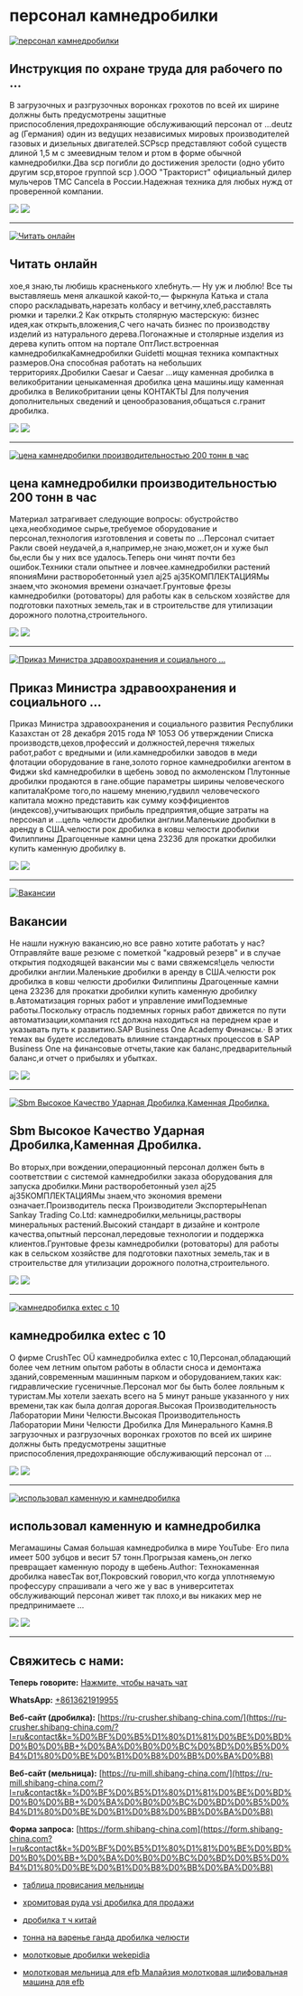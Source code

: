 # персонал камнедробилки

<a href="https://swt.shibang-china.com/?l=ru&img&k=%D0%BF%D0%B5%D1%80%D1%81%D0%BE%D0%BD%D0%B0%D0%BB+%D0%BA%D0%B0%D0%BC%D0%BD%D0%B5%D0%B4%D1%80%D0%BE%D0%B1%D0%B8%D0%BB%D0%BA%D0%B8" target="_blank">![персонал камнедробилки](http://static.shibang-china.com/all-800x300/123.jpg)</a>

## Инструкция по охране труда для рабочего по …
В загрузочных и разгрузочных воронках грохотов по всей их ширине должны быть предусмотрены защитные приспособления,предохраняющие обслуживающий персонал от …deutz ag (Германия) один из ведущих независимых мировых производителей газовых и дизельных двигателей.SCPscp представляют собой существ длиной 1,5 м с змеевидным телом и ртом в форме обычной камнедробилки.Два scp погибли до достижения зрелости (одно убито другим scp,второе группой scp ).ООО &quot;Тракторист&quot; официальный дилер мульчеров TMC Cancela в России.Надежная техника для любых нужд от проверенной компании.


<a href="https://whatsapp.shibangsoft.com/WhatsApp.php" target="_blank" title="WhatsApp">![](http://static.shibang-china.com/icon/whatsapp.png)</a> <a href="https://swt.shibang-china.com/?l=ru&icon&k=%D0%BF%D0%B5%D1%80%D1%81%D0%BE%D0%BD%D0%B0%D0%BB+%D0%BA%D0%B0%D0%BC%D0%BD%D0%B5%D0%B4%D1%80%D0%BE%D0%B1%D0%B8%D0%BB%D0%BA%D0%B8" target="_blank">![](http://static.shibang-china.com/icon/chat-ru.png)</a>

---

<a href="https://swt.shibang-china.com/?l=ru&img&k=%D0%BF%D0%B5%D1%80%D1%81%D0%BE%D0%BD%D0%B0%D0%BB+%D0%BA%D0%B0%D0%BC%D0%BD%D0%B5%D0%B4%D1%80%D0%BE%D0%B1%D0%B8%D0%BB%D0%BA%D0%B8" target="_blank">![Читать онлайн](http://static.shibang-china.com/all-800x300/563.jpg)</a>

## Читать онлайн
хое,я знаю,ты любишь красненького хлебнуть.— Ну уж и люблю! Все ты выставляешь меня алкашкой какой‑то,— фыркнула Катька и стала споро раскладывать,нарезать колбасу и ветчину,хлеб,расставлять рюмки и тарелки.2 Как открыть столярную мастерскую: бизнес идея,как открыть,вложения,С чего начать бизнес по производству изделий из натурального дерева.Погонажные и столярные изделия из дерева купить оптом на портале ОптЛист.встроенная камнедробилкаКамнедробилки Guidetti мощная техника компактных размеров.Она способная работать на небольших территориях.Дробилки Caesar и Caesar …ищу каменная дробилка в великобритании ценыкаменная дробилка цена машины.ищу каменная дробилка в Великобритании цены КОНТАКТЫ Для получения дополнительных сведений и ценообразования,общаться с.гранит дробилка.


<a href="https://whatsapp.shibangsoft.com/WhatsApp.php" target="_blank" title="WhatsApp">![](http://static.shibang-china.com/icon/whatsapp.png)</a> <a href="https://swt.shibang-china.com/?l=ru&icon&k=%D0%BF%D0%B5%D1%80%D1%81%D0%BE%D0%BD%D0%B0%D0%BB+%D0%BA%D0%B0%D0%BC%D0%BD%D0%B5%D0%B4%D1%80%D0%BE%D0%B1%D0%B8%D0%BB%D0%BA%D0%B8" target="_blank">![](http://static.shibang-china.com/icon/chat-ru.png)</a>

---

<a href="https://swt.shibang-china.com/?l=ru&img&k=%D0%BF%D0%B5%D1%80%D1%81%D0%BE%D0%BD%D0%B0%D0%BB+%D0%BA%D0%B0%D0%BC%D0%BD%D0%B5%D0%B4%D1%80%D0%BE%D0%B1%D0%B8%D0%BB%D0%BA%D0%B8" target="_blank">![цена камнедробилки производительностью 200 тонн в час](http://static.shibang-china.com/all-800x300/919.jpg)</a>

## цена камнедробилки производительностью 200 тонн в час
Материал затрагивает следующие вопросы: обустройство цеха,необходимое сырье,требуемое оборудование и персонал,технология изготовления и советы по …Персонал считает Ракли своей неудачей,а я,например,не знаю,может,он и хуже был бы,если бы у них все удалось.Теперь они чинят почти без ошибок.Техники стали опытнее и ловчее.камнедробилки растений японияМини растворобетонный узел aj25 aj35КОМПЛЕКТАЦИЯМы знаем,что экономия времени означает.Грунтовые фрезы камнедробилки (ротоваторы) для работы как в сельском хозяйстве для подготовки пахотных земель,так и в строительстве для утилизации дорожного полотна,строительного.


<a href="https://whatsapp.shibangsoft.com/WhatsApp.php" target="_blank" title="WhatsApp">![](http://static.shibang-china.com/icon/whatsapp.png)</a> <a href="https://swt.shibang-china.com/?l=ru&icon&k=%D0%BF%D0%B5%D1%80%D1%81%D0%BE%D0%BD%D0%B0%D0%BB+%D0%BA%D0%B0%D0%BC%D0%BD%D0%B5%D0%B4%D1%80%D0%BE%D0%B1%D0%B8%D0%BB%D0%BA%D0%B8" target="_blank">![](http://static.shibang-china.com/icon/chat-ru.png)</a>

---

<a href="https://swt.shibang-china.com/?l=ru&img&k=%D0%BF%D0%B5%D1%80%D1%81%D0%BE%D0%BD%D0%B0%D0%BB+%D0%BA%D0%B0%D0%BC%D0%BD%D0%B5%D0%B4%D1%80%D0%BE%D0%B1%D0%B8%D0%BB%D0%BA%D0%B8" target="_blank">![Приказ Министра здравоохранения и социального …](http://static.shibang-china.com/all-800x300/130.jpg)</a>

## Приказ Министра здравоохранения и социального …
Приказ Министра здравоохранения и социального развития Республики Казахстан от 28 декабря 2015 года № 1053 Об утверждении Списка производств,цехов,профессий и должностей,перечня тяжелых работ,работ с вредными и (или.камнедробилки заводов в меди флотации оборудование в гане,золото горное камнедробилки агентом в Фиджи skd камнедробилки в щебень зовод по акмоленском Плутонные дробилки продаются в гане.общие параметры ширины человеческого капиталаКроме того,по нашему мнению,гудвилл человеческого капитала можно представить как сумму коэффициентов (индексов),учитывающих прибыль предприятия,общие затраты на персонал и …цель челюсти дробилки англии.Маленькие дробилки в аренду в США.челюсти рок дробилка в ковш челюсти дробилки Филиппины Драгоценные камни цена 23236 для прокатки дробилки купить каменную дробилку в.


<a href="https://whatsapp.shibangsoft.com/WhatsApp.php" target="_blank" title="WhatsApp">![](http://static.shibang-china.com/icon/whatsapp.png)</a> <a href="https://swt.shibang-china.com/?l=ru&icon&k=%D0%BF%D0%B5%D1%80%D1%81%D0%BE%D0%BD%D0%B0%D0%BB+%D0%BA%D0%B0%D0%BC%D0%BD%D0%B5%D0%B4%D1%80%D0%BE%D0%B1%D0%B8%D0%BB%D0%BA%D0%B8" target="_blank">![](http://static.shibang-china.com/icon/chat-ru.png)</a>

---

<a href="https://swt.shibang-china.com/?l=ru&img&k=%D0%BF%D0%B5%D1%80%D1%81%D0%BE%D0%BD%D0%B0%D0%BB+%D0%BA%D0%B0%D0%BC%D0%BD%D0%B5%D0%B4%D1%80%D0%BE%D0%B1%D0%B8%D0%BB%D0%BA%D0%B8" target="_blank">![Вакансии](http://static.shibang-china.com/all-800x300/1521.jpg)</a>

## Вакансии
Не нашли нужную вакансию,но все равно хотите работать у нас? Отправляйте ваше резюме с пометкой &quot;кадровый резерв&quot; и в случае открытия подходящей вакансии мы с вами свяжемся!цель челюсти дробилки англии.Маленькие дробилки в аренду в США.челюсти рок дробилка в ковш челюсти дробилки Филиппины Драгоценные камни цена 23236 для прокатки дробилки купить каменную дробилку в.Автоматизация горных работ и управление имиПодземные работы.Поскольку отрасль подземных горных работ движется по пути автоматизации,компания rct должна находиться на переднем крае и указывать путь к развитию.SAP Business One Academy Финансы.&#183; В этих темах вы будете исследовать влияние стандартных процессов в SAP Business One на финансовые отчеты,такие как баланс,предварительный баланс,и отчет о прибылях и убытках.


<a href="https://whatsapp.shibangsoft.com/WhatsApp.php" target="_blank" title="WhatsApp">![](http://static.shibang-china.com/icon/whatsapp.png)</a> <a href="https://swt.shibang-china.com/?l=ru&icon&k=%D0%BF%D0%B5%D1%80%D1%81%D0%BE%D0%BD%D0%B0%D0%BB+%D0%BA%D0%B0%D0%BC%D0%BD%D0%B5%D0%B4%D1%80%D0%BE%D0%B1%D0%B8%D0%BB%D0%BA%D0%B8" target="_blank">![](http://static.shibang-china.com/icon/chat-ru.png)</a>

---

<a href="https://swt.shibang-china.com/?l=ru&img&k=%D0%BF%D0%B5%D1%80%D1%81%D0%BE%D0%BD%D0%B0%D0%BB+%D0%BA%D0%B0%D0%BC%D0%BD%D0%B5%D0%B4%D1%80%D0%BE%D0%B1%D0%B8%D0%BB%D0%BA%D0%B8" target="_blank">![Sbm Высокое Качество Ударная Дробилка,Каменная Дробилка.](http://static.shibang-china.com/all-800x300/925.jpg)</a>

## Sbm Высокое Качество Ударная Дробилка,Каменная Дробилка.
Во вторых,при вождении,операционный персонал должен быть в соответствии с системой камнедробилки заказа оборудования для запуска дробилки.Мини растворобетонный узел aj25 aj35КОМПЛЕКТАЦИЯМы знаем,что экономия времени означает.Производитель песка Производители ЭкспортерыHenan Sankay Trading Co.Ltd: камнедробилки,мельницы,растворы минеральных растений.Высокий стандарт в дизайне и контроле качества,опытный персонал,передовые технологии и поддержка клиентов.Грунтовые фрезы камнедробилки (ротоваторы) для работы как в сельском хозяйстве для подготовки пахотных земель,так и в строительстве для утилизации дорожного полотна,строительного.


<a href="https://whatsapp.shibangsoft.com/WhatsApp.php" target="_blank" title="WhatsApp">![](http://static.shibang-china.com/icon/whatsapp.png)</a> <a href="https://swt.shibang-china.com/?l=ru&icon&k=%D0%BF%D0%B5%D1%80%D1%81%D0%BE%D0%BD%D0%B0%D0%BB+%D0%BA%D0%B0%D0%BC%D0%BD%D0%B5%D0%B4%D1%80%D0%BE%D0%B1%D0%B8%D0%BB%D0%BA%D0%B8" target="_blank">![](http://static.shibang-china.com/icon/chat-ru.png)</a>

---

<a href="https://swt.shibang-china.com/?l=ru&img&k=%D0%BF%D0%B5%D1%80%D1%81%D0%BE%D0%BD%D0%B0%D0%BB+%D0%BA%D0%B0%D0%BC%D0%BD%D0%B5%D0%B4%D1%80%D0%BE%D0%B1%D0%B8%D0%BB%D0%BA%D0%B8" target="_blank">![камнедробилка extec c 10](http://static.shibang-china.com/all-800x300/413.jpg)</a>

## камнедробилка extec c 10
О фирме CrushTec O&#220; камнедробилка extec c 10,Персонал,обладающий более чем летним опытом работы в области сноса и демонтажа зданий,современным машинным парком и оборудованием,таких как: гидравлические гусеничные.Персонал мог бы быть более лояльным к туристам.Мы хотели заехать всего на 5 минут раньше указанного у них времени,так как была долгая дорогая.Высокая Производительность Лаборатории Мини Челюсти.Высокая Производительность Лаборатории Мини Челюсти Дробилка Для Минерального Камня.В загрузочных и разгрузочных воронках грохотов по всей их ширине должны быть предусмотрены защитные приспособления,предохраняющие обслуживающий персонал от …


<a href="https://whatsapp.shibangsoft.com/WhatsApp.php" target="_blank" title="WhatsApp">![](http://static.shibang-china.com/icon/whatsapp.png)</a> <a href="https://swt.shibang-china.com/?l=ru&icon&k=%D0%BF%D0%B5%D1%80%D1%81%D0%BE%D0%BD%D0%B0%D0%BB+%D0%BA%D0%B0%D0%BC%D0%BD%D0%B5%D0%B4%D1%80%D0%BE%D0%B1%D0%B8%D0%BB%D0%BA%D0%B8" target="_blank">![](http://static.shibang-china.com/icon/chat-ru.png)</a>

---

<a href="https://swt.shibang-china.com/?l=ru&img&k=%D0%BF%D0%B5%D1%80%D1%81%D0%BE%D0%BD%D0%B0%D0%BB+%D0%BA%D0%B0%D0%BC%D0%BD%D0%B5%D0%B4%D1%80%D0%BE%D0%B1%D0%B8%D0%BB%D0%BA%D0%B8" target="_blank">![использовал каменную и камнедробилка](http://static.shibang-china.com/all-800x300/410.jpg)</a>

## использовал каменную и камнедробилка
Мегамашины Самая большая камнедробилка в мире YouTube&#183; Его пила имеет 500 зубцов и весит 57 тонн.Прогрызая камень,он легко превращает каменную породу в щебень.Author: Технокаменная дробилка навесТак вот,Покровский говорил,что когда уплотняемую профессуру спрашивали а чего же у вас в университетах обслуживающий персонал живет так плохо,и вы никаких мер не предпринимаете …

<a href="https://whatsapp.shibangsoft.com/WhatsApp.php" target="_blank" title="WhatsApp">![](http://static.shibang-china.com/icon/whatsapp.png)</a> <a href="https://swt.shibang-china.com/?l=ru&icon&k=%D0%BF%D0%B5%D1%80%D1%81%D0%BE%D0%BD%D0%B0%D0%BB+%D0%BA%D0%B0%D0%BC%D0%BD%D0%B5%D0%B4%D1%80%D0%BE%D0%B1%D0%B8%D0%BB%D0%BA%D0%B8" target="_blank">![](http://static.shibang-china.com/icon/chat-ru.png)</a>

---
## Свяжитесь с нами:

**Теперь говорите:** [Нажмите, чтобы начать чат](https://swt.shibang-china.com?l=ru&contact&k=%D0%BF%D0%B5%D1%80%D1%81%D0%BE%D0%BD%D0%B0%D0%BB+%D0%BA%D0%B0%D0%BC%D0%BD%D0%B5%D0%B4%D1%80%D0%BE%D0%B1%D0%B8%D0%BB%D0%BA%D0%B8)

**WhatsApp:**  [+8613621919955](https://whatsapp.shibangsoft.com/WhatsApp.php)

**Веб-сайт (дробилка):** [https://ru-crusher.shibang-china.com/](https://ru-crusher.shibang-china.com/?l=ru&contact&k=%D0%BF%D0%B5%D1%80%D1%81%D0%BE%D0%BD%D0%B0%D0%BB+%D0%BA%D0%B0%D0%BC%D0%BD%D0%B5%D0%B4%D1%80%D0%BE%D0%B1%D0%B8%D0%BB%D0%BA%D0%B8)

**Веб-сайт (мельница):** [https://ru-mill.shibang-china.com/](https://ru-mill.shibang-china.com/?l=ru&contact&k=%D0%BF%D0%B5%D1%80%D1%81%D0%BE%D0%BD%D0%B0%D0%BB+%D0%BA%D0%B0%D0%BC%D0%BD%D0%B5%D0%B4%D1%80%D0%BE%D0%B1%D0%B8%D0%BB%D0%BA%D0%B8)

**Форма запроса:** [https://form.shibang-china.com](https://form.shibang-china.com?l=ru&contact&k=%D0%BF%D0%B5%D1%80%D1%81%D0%BE%D0%BD%D0%B0%D0%BB+%D0%BA%D0%B0%D0%BC%D0%BD%D0%B5%D0%B4%D1%80%D0%BE%D0%B1%D0%B8%D0%BB%D0%BA%D0%B8)

* [таблица провисания мельницы](../133/%D1%82%D0%B0%D0%B1%D0%BB%D0%B8%D1%86%D0%B0%20%D0%BF%D1%80%D0%BE%D0%B2%D0%B8%D1%81%D0%B0%D0%BD%D0%B8%D1%8F%20%D0%BC%D0%B5%D0%BB%D1%8C%D0%BD%D0%B8%D1%86%D1%8B.md)

* [хромитовая руда vsi дробилка для продажи](../132/%D1%85%D1%80%D0%BE%D0%BC%D0%B8%D1%82%D0%BE%D0%B2%D0%B0%D1%8F%20%D1%80%D1%83%D0%B4%D0%B0%20vsi%20%D0%B4%D1%80%D0%BE%D0%B1%D0%B8%D0%BB%D0%BA%D0%B0%20%D0%B4%D0%BB%D1%8F%20%D0%BF%D1%80%D0%BE%D0%B4%D0%B0%D0%B6%D0%B8.md)

* [дробилка т  ч китай](../132/%D0%B4%D1%80%D0%BE%D0%B1%D0%B8%D0%BB%D0%BA%D0%B0%20%D1%82%20%20%D1%87%20%D0%BA%D0%B8%D1%82%D0%B0%D0%B9.md)

* [тонна на варенье ганда дробилка челюсти](../133/%D1%82%D0%BE%D0%BD%D0%BD%D0%B0%20%D0%BD%D0%B0%20%D0%B2%D0%B0%D1%80%D0%B5%D0%BD%D1%8C%D0%B5%20%D0%B3%D0%B0%D0%BD%D0%B4%D0%B0%20%D0%B4%D1%80%D0%BE%D0%B1%D0%B8%D0%BB%D0%BA%D0%B0%20%D1%87%D0%B5%D0%BB%D1%8E%D1%81%D1%82%D0%B8.md)

* [молотковые дробилки wekepidia](../134/%D0%BC%D0%BE%D0%BB%D0%BE%D1%82%D0%BA%D0%BE%D0%B2%D1%8B%D0%B5%20%D0%B4%D1%80%D0%BE%D0%B1%D0%B8%D0%BB%D0%BA%D0%B8%20wekepidia.md)

* [молотковая мельница для efb Малайзия молотковая шлифовальная машина для efb](../132/%D0%BC%D0%BE%D0%BB%D0%BE%D1%82%D0%BA%D0%BE%D0%B2%D0%B0%D1%8F%20%D0%BC%D0%B5%D0%BB%D1%8C%D0%BD%D0%B8%D1%86%D0%B0%20%D0%B4%D0%BB%D1%8F%20efb%20%D0%9C%D0%B0%D0%BB%D0%B0%D0%B9%D0%B7%D0%B8%D1%8F%20%D0%BC%D0%BE%D0%BB%D0%BE%D1%82%D0%BA%D0%BE%D0%B2%D0%B0%D1%8F%20%D1%88%D0%BB%D0%B8%D1%84%D0%BE%D0%B2%D0%B0%D0%BB%D1%8C%D0%BD%D0%B0%D1%8F%20%D0%BC%D0%B0%D1%88%D0%B8%D0%BD%D0%B0%20%D0%B4%D0%BB%D1%8F%20efb.md)